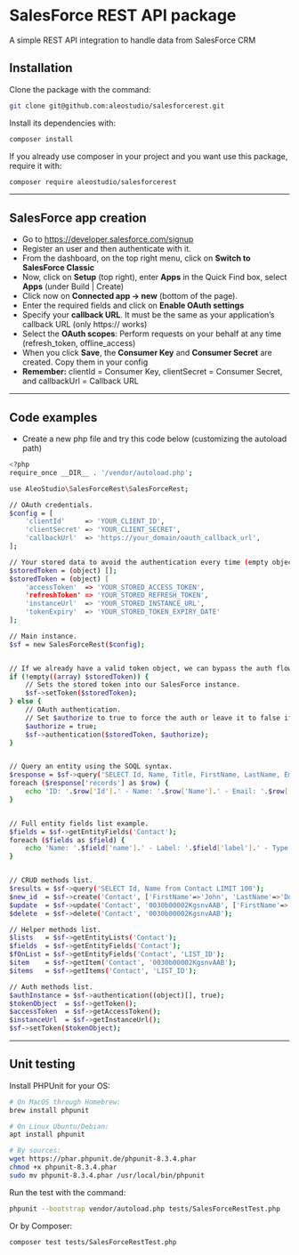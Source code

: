 # SalesForce REST API package

A simple REST API integration to handle data from SalesForce CRM 

## Installation

Clone the package with the command:
```sh
git clone git@github.com:aleostudio/salesforcerest.git
```
Install its dependencies with:
```sh
composer install
```
If you already use composer in your project and you want use this package, require it with:
```sh
composer require aleostudio/salesforcerest
```
---
## SalesForce app creation

- Go to https://developer.salesforce.com/signup
- Register an user and then authenticate with it.
- From the dashboard, on the top right menu, click on **Switch to SalesForce Classic**
- Now, click on **Setup** (top right), enter **Apps** in the Quick Find box, select **Apps** (under Build | Create)
- Click now on **Connected app -> new** (bottom of the page).
- Enter the required fields and click on **Enable OAuth settings**
- Specify your **callback URL**. It must be the same as your application’s callback URL (only https:// works)
- Select the **OAuth scopes**: Perform requests on your behalf at any time (refresh_token, offline_access)
- When you click **Save**, the **Consumer Key** and **Consumer Secret** are created. Copy them in your config
- **Remember:** clientId = Consumer Key, clientSecret = Consumer Secret, and callbackUrl = Callback URL
---
## Code examples
- Create a new php file and try this code below (customizing the autoload path)
```sh
<?php
require_once __DIR__ . '/vendor/autoload.php';

use AleoStudio\SalesForceRest\SalesForceRest;

// OAuth credentials.
$config = [
    'clientId'     => 'YOUR_CLIENT_ID',
    'clientSecret' => 'YOUR_CLIENT_SECRET',
    'callbackUrl'  => 'https://your_domain/oauth_callback_url',
];

// Your stored data to avoid the authentication every time (empty object at the first time).
$storedToken = (object) [];
$storedToken = (object) [
    'accessToken'  => 'YOUR_STORED_ACCESS_TOKEN',
    'refreshToken' => 'YOUR_STORED_REFRESH_TOKEN',
    'instanceUrl'  => 'YOUR_STORED_INSTANCE_URL',
    'tokenExpiry'  => 'YOUR_STORED_TOKEN_EXPIRY_DATE'
];

// Main instance.
$sf = new SalesForceRest($config);


// If we already have a valid token object, we can bypass the auth flow.
if (!empty((array) $storedToken)) {
    // Sets the stored token into our SalesForce instance.
    $sf->setToken($storedToken);
} else {
    // OAuth authentication.
    // Set $authorize to true to force the auth or leave it to false if you want to use your stored token.
    $authorize = true;
    $sf->authentication($storedToken, $authorize);
}


// Query an entity using the SOQL syntax.
$response = $sf->query('SELECT Id, Name, Title, FirstName, LastName, Email from Contact LIMIT 10');
foreach ($response['records'] as $row) {
    echo 'ID: '.$row['Id'].' - Name: '.$row['Name'].' - Email: '.$row['Email'].'<br/>';
}


// Full entity fields list example.
$fields = $sf->getEntityFields('Contact');
foreach ($fields as $field) {
    echo 'Name: '.$field['name'].' - Label: '.$field['label'].' - Type: '.$field['type'].'<br />';
}


// CRUD methods list.
$results = $sf->query('SELECT Id, Name from Contact LIMIT 100');
$new_id  = $sf->create('Contact', ['FirstName'=>'John', 'LastName'=>'Doe', 'Email'=>'john.doe@domain.com']);
$update  = $sf->update('Contact', '0030b00002KgsnvAAB', ['FirstName'=>'Johnnnnn', 'LastName'=>'Doeeee', 'Title'=>null]);
$delete  = $sf->delete('Contact', '0030b00002KgsnvAAB');

// Helper methods list.
$lists   = $sf->getEntityLists('Contact');
$fields  = $sf->getEntityFields('Contact');
$fOnList = $sf->getEntityFields('Contact', 'LIST_ID');
$item    = $sf->getItem('Contact', '0030b00002KgsnvAAB');
$items   = $sf->getItems('Contact', 'LIST_ID');

// Auth methods list.
$authInstance = $sf->authentication((object)[], true);
$tokenObject  = $sf->getToken();
$accessToken  = $sf->getAccessToken();
$instanceUrl  = $sf->getInstanceUrl();
$sf->setToken($tokenObject);

```
---
## Unit testing

Install PHPUnit for your OS:
```sh
# On MacOS through Homebrew:
brew install phpunit

# On Linux Ubuntu/Debian:
apt install phpunit

# By sources:
wget https://phar.phpunit.de/phpunit-8.3.4.phar
chmod +x phpunit-8.3.4.phar
sudo mv phpunit-8.3.4.phar /usr/local/bin/phpunit  
```
Run the test with the command:
```sh
phpunit --bootstrap vendor/autoload.php tests/SalesForceRestTest.php 
```
Or by Composer:
```sh
composer test tests/SalesForceRestTest.php
```